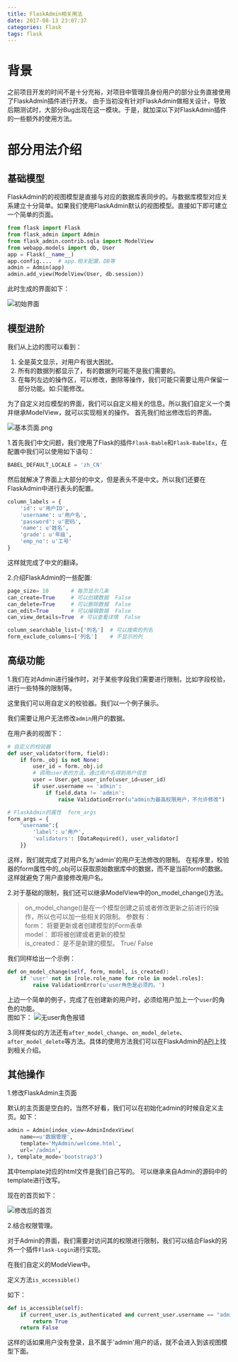 ```yaml
---
title: FlaskAdmin相关用法
date: 2017-08-13 23:07:37
categories: Flask
tags: flask
---
```


背景
===
之前项目开发的时间不是十分充裕，对项目中管理员身份用户的部分业务直接使用了FlaskAdmin插件进行开发。
由于当初没有针对FlaskAdmin做相关设计，导致后期测试时，大部分Bug出现在这一模块。于是，就加深以下对FlaskAdmin插件的一些额外的使用方法。

<!--more-->

部分用法介绍
===

基础模型
---
FlaskAdmin的的视图模型是直接与对应的数据库表同步的。与数据库模型对应关系建立十分简单。如果我们使用FlaskAdmin默认的视图模型。直接如下即可建立一个简单的页面。

``` python		
from flask import Flask
from flask_admin import Admin
from flask_admin.contrib.sqla import ModelView
from webapp.models import db, User
app = Flask(__name__)
app.config....  # app.相关配置，DB等
admin = Admin(app)
admin.add_view(ModelView(User, db.session))
```

此时生成的界面如下：

![初始界面](http://upload-images.jianshu.io/upload_images/1747527-529b5d1eb72a86b5.png?imageMogr2/auto-orient/strip%7CimageView2/2/w/1240)

模型进阶
---

我们从上边的图可以看到：

1. 全是英文显示，对用户有很大困扰。
2. 所有的数据列都显示了，有的数据列可能不是我们需要的。
3. 在每列左边的操作区，可以修改，删除等操作，我们可能只需要让用户保留一部分功能。如:只能修改。

为了自定义对应模型的界面，我们可以自定义相关的信息。所以我们自定义一个类并继承ModelView，就可以实现相关的操作。
首先我们给出修改后的界面。

![基本页面.png](http://upload-images.jianshu.io/upload_images/1747527-f8182ea7d1a330f0.png?imageMogr2/auto-orient/strip%7CimageView2/2/w/1240)

1.首先我们中文问题，我们使用了Flask的插件`Flask-Bable`和`Flask-BabelEx`，在配置中我们可以使用如下语句：

``` python
BABEL_DEFAULT_LOCALE = 'zh_CN'
```

然后就解决了界面上大部分的中文，但是表头不是中文。所以我们还要在FlaskAdmin中进行表头的配置。

``` python
column_labels = {
	'id': u'用户ID',
	'username': u'用户名',
	'password': u'密码',
	'name': u'姓名',
	'grade': u'年级',
	'emp_no': u'工号'
}
```

这样就完成了中文的翻译。

2.介绍FlaskAdmin的一些配置:

``` python
page_size= 10       # 每页显示几条
can_create=True     # 可以创建数据  False 
can_delete=True     # 可以删除数据  False
can_edit=True       # 可以编辑数据  False
can_view_details=True  # 可以查看详情  False

column_searchable_list=['列名']  # 可以搜索的列名
form_exclude_columns=['列名']    # 不显示的列
```

高级功能
---

1.我们在对Admin进行操作时，对于某些字段我们需要进行限制，比如字段校验，进行一些特殊的限制等。

这里我们可以用自定义的校验器。我们以一个例子展示。

我们需要让用户无法修改`admin`用户的数据。

在用户表的视图下：

``` python
# 自定义的校验器
def user_validator(form, field):
	if form._obj is not None:
		user_id = form._obj.id
		# 调用user表的方法，通过用户名得到用户信息
		user = User.get_user_info(user_id=user_id)
		if user.username == 'admin':
			if field.data != 'admin':
				raise ValidationError(u"admin为最高权限用户，不允许修改")

# FlaskAdmin的属性  form_args
form_args = {
	"username":{
		'label': u'用户',
		'validators': [DataRequired(), user_validator]
	}}
```

这样，我们就完成了对用户名为'admin'的用户无法修改的限制。
在程序里，校验器的form属性中的_obj可以获取原始数据库中的数据，而不是当前form的数据。这样就避免了用户直接修改用户名。

2.对于基础的限制，我们还可以继承ModelView中的on\_model\_change()方法。

> on\_model\_change()是在一个模型创建之前或者修改更新之前进行的操作，所以也可以加一些相关的限制。
> 参数有：  
> form： 将要更新或者创建模型的Form表单  
> model： 即将被创建或者更新的模型  
> is_created： 是不是新建的模型。  True/ False

我们同样给出一个示例：

``` python
def on_model_change(self, form, model, is_created):
	if 'user' not in [role.role_name for role in model.roles]:
		raise ValidationError(u'user角色是必须的。')
```

上边一个简单的例子，完成了在创建新的用户时，必须给用户加上一个`user`的角色的功能。  
图如下：
![无user角色报错](http://upload-images.jianshu.io/upload_images/1747527-af80ba8bb350c743.png?imageMogr2/auto-orient/strip%7CimageView2/2/w/1240)


3.同样类似的方法还有`after_model_change`、`on_model_delete`、`after_model_delete`等方法。具体的使用方法我们可以在FlaskAdmin的[API](http://flask-admin.readthedocs.io/en/latest/api/mod_contrib_sqla/)上找到相关介绍。


其他操作
---

1.修改FlaskAdmin主页面

默认的主页面是空白的，当然不好看，我们可以在初始化admin的时候自定义主页。如下：

``` python
admin = Admin(index_view=AdminIndexView(
	name==u'数据管理',
	template='MyAdmin/welcome.html',
	url='/admin',
), template_mode='bootstrap3')
```

其中template对应的html文件是我们自己写的。
可以继承来自Admin的源码中的template进行改写。

现在的首页如下：

![修改后的首页](http://upload-images.jianshu.io/upload_images/1747527-1335361c6ac8ca59.png?imageMogr2/auto-orient/strip%7CimageView2/2/w/1240)

2.结合权限管理。

对于Admin的界面，我们需要对访问其的权限进行限制，我们可以结合Flask的另外一个插件`Flask-Login`进行实现。

在我们自定义的ModeView中。

定义方法`is_accessible()`

如下：

``` python
def is_accessible(self):
    if current_user.is_authenticated and current_user.username == "admin":
        return True
    return False
```

这样的话如果用户没有登录，且不属于'admin'用户的话，就不会进入到该视图模型下面。

